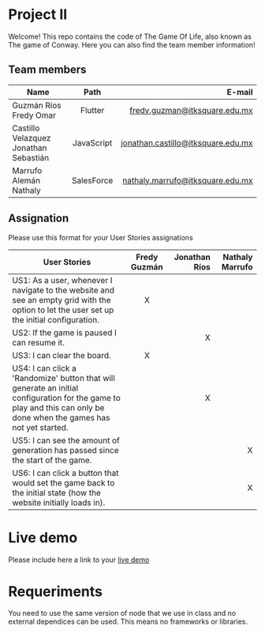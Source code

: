 # Project II

Welcome! This repo contains the code of The Game Of Life, also known as The game of Conway. Here you can also find the team member information!

## Team members


| Name | Path | E-mail |
| ---------------- | :--: | ---: | 
| Guzmán Ríos Fredy Omar | Flutter | fredy.guzman@itksquare.edu.mx | 
| Castillo Velazquez Jonathan Sebastián | JavaScript | jonathan.castillo@itksquare.edu.mx | 
| Marrufo Alemán Nathaly | SalesForce | nathaly.marrufo@itksquare.edu.mx |


## Assignation 

Please use this format for your User Stories assignations

| User Stories     | Fredy Guzmán | Jonathan Ríos | Nathaly Marrufo
| ---------------- | :--: | ---: | ---: |
| US1: As a user, whenever I navigate to the website and see an empty grid with the option to let the user set up the initial configuration. |  X   |      |      |
| US2: If the game is paused I can resume it. |      |    X |      |
| US3: I can clear the board. |  X   |      |      |
| US4: I can click a 'Randomize' button that will generate an initial configuration for the game to play and this can only be done when the games has not yet started.|      |  X   |      |
| US5: I can see the amount of generation has passed since the start of the game. |      |      |  X   |
| US6: I can click a button that would set the game back to the initial state (how the website initially loads in).|      |      |  X   |

# Live demo

Please include here a link to your [live demo](url_here_please)

# Requeriments
You need to use the same version of node that we use in class and no external dependices can be used. This means no frameworks or libraries.

